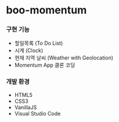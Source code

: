 # boo-momentum

### 구현 기능

- 할일목록 (To Do List)
- 시계 (Clock)
- 현재 지역 날씨 (Weather with Geolocation)
- Momentum App 클론 코딩

### 개발 환경

- HTML5
- CSS3
- VanillaJS
- Visual Studio Code
